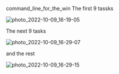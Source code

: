 command_line_for_the_win
The first 9 tassks 

![photo_2022-10-09_16-19-05](https://user-images.githubusercontent.com/105021283/194759166-82ca7b24-d577-41d5-bd1f-21b347f47edd.jpg)

The next 9 tasks 

![photo_2022-10-09_16-29-07](https://user-images.githubusercontent.com/105021283/194760173-ea0c8d07-b9cf-4296-bbd1-286be9c433f7.jpg)

and the rest 

![photo_2022-10-09_16-29-15](https://user-images.githubusercontent.com/105021283/194760211-48d68bc2-a17a-4c3a-b3bd-4a1a1198fe53.jpg)
